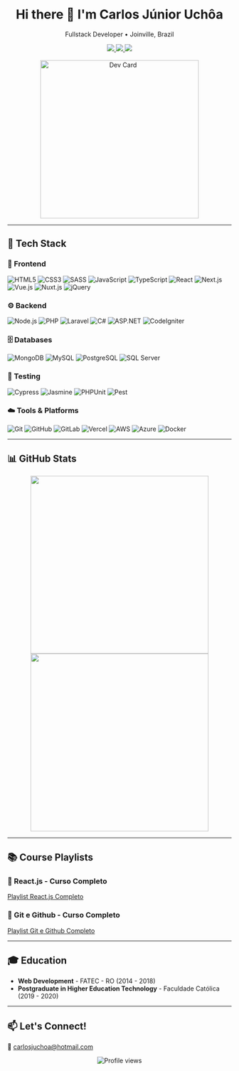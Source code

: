 <div align="center">
  <h1>Hi there 👋 I'm Carlos Júnior Uchôa</h1>
  <p>Fullstack Developer • Joinville, Brazil</p>
  
  <div>
    <a href="https://www.linkedin.com/in/carlosjuchoa/">
      <img src="https://img.shields.io/badge/LinkedIn-%230077B5.svg?style=for-the-badge&logo=linkedin&logoColor=white"/>
    </a>
    <a href="https://instagram.com/carlosjruchoa">
      <img src="https://img.shields.io/badge/Instagram-%23E4405F.svg?style=for-the-badge&logo=instagram&logoColor=white"/>
    </a>
    <a href="https://www.youtube.com/@horadev">
      <img src="https://img.shields.io/badge/YouTube-%23FF0000.svg?style=for-the-badge&logo=youtube&logoColor=white"/>
    </a>
  </div>
  
  <br/>
  
  <a href="https://app.daily.dev/uchoamaster">
    <img src="https://api.daily.dev/devcards/v2/sqLAHYZUzphXoKmo8EkEZ.png?r=u6c" width="356" alt="Dev Card"/>
  </a>
</div>

---

## 🚀 Tech Stack

### 🎨 Frontend
![HTML5](https://img.shields.io/badge/-HTML5-E34F26?style=flat-square&logo=html5&logoColor=white)
![CSS3](https://img.shields.io/badge/-CSS3-1572B6?style=flat-square&logo=css3)
![SASS](https://img.shields.io/badge/-SASS-CC6699?style=flat-square&logo=sass&logoColor=white)
![JavaScript](https://img.shields.io/badge/-JavaScript-F7DF1E?style=flat-square&logo=javascript&logoColor=black)
![TypeScript](https://img.shields.io/badge/-TypeScript-3178C6?style=flat-square&logo=typescript&logoColor=white)
![React](https://img.shields.io/badge/-React-61DAFB?style=flat-square&logo=react&logoColor=black)
![Next.js](https://img.shields.io/badge/-Next.js-000000?style=flat-square&logo=next.js)
![Vue.js](https://img.shields.io/badge/-Vue.js-4FC08D?style=flat-square&logo=vue.js)
![Nuxt.js](https://img.shields.io/badge/-Nuxt.js-00C58E?style=flat-square&logo=nuxt.js)
![jQuery](https://img.shields.io/badge/-jQuery-0769AD?style=flat-square&logo=jquery)

### ⚙️ Backend
![Node.js](https://img.shields.io/badge/-Node.js-339933?style=flat-square&logo=node.js&logoColor=white)
![PHP](https://img.shields.io/badge/-PHP-777BB4?style=flat-square&logo=php&logoColor=white)
![Laravel](https://img.shields.io/badge/-Laravel-FF2D20?style=flat-square&logo=laravel&logoColor=white)
![C#](https://img.shields.io/badge/-C%23-239120?style=flat-square&logo=c-sharp&logoColor=white)
![ASP.NET](https://img.shields.io/badge/-ASP.NET-512BD4?style=flat-square&logo=.net&logoColor=white)
![CodeIgniter](https://img.shields.io/badge/-CodeIgniter-EF4223?style=flat-square&logo=codeigniter)

### 🗄️ Databases
![MongoDB](https://img.shields.io/badge/-MongoDB-47A248?style=flat-square&logo=mongodb&logoColor=white)
![MySQL](https://img.shields.io/badge/-MySQL-4479A1?style=flat-square&logo=mysql&logoColor=white)
![PostgreSQL](https://img.shields.io/badge/-PostgreSQL-336791?style=flat-square&logo=postgresql&logoColor=white)
![SQL Server](https://img.shields.io/badge/-SQL%20Server-CC2927?style=flat-square&logo=microsoft-sql-server&logoColor=white)

### 🧪 Testing
![Cypress](https://img.shields.io/badge/-Cypress-17202C?style=flat-square&logo=cypress&logoColor=white)
![Jasmine](https://img.shields.io/badge/-Jasmine-8A4182?style=flat-square&logo=jasmine&logoColor=white)
![PHPUnit](https://img.shields.io/badge/-PHPUnit-38A169?style=flat-square&logo=php&logoColor=white)
![Pest](https://img.shields.io/badge/-Pest-F05243?style=flat-square&logo=pest&logoColor=white)

### ☁️ Tools & Platforms
![Git](https://img.shields.io/badge/-Git-F05032?style=flat-square&logo=git&logoColor=white)
![GitHub](https://img.shields.io/badge/-GitHub-181717?style=flat-square&logo=github)
![GitLab](https://img.shields.io/badge/-GitLab-FC6D26?style=flat-square&logo=gitlab)
![Vercel](https://img.shields.io/badge/-Vercel-000000?style=flat-square&logo=vercel)
![AWS](https://img.shields.io/badge/-AWS-232F3E?style=flat-square&logo=amazon-aws)
![Azure](https://img.shields.io/badge/-Azure-0078D4?style=flat-square&logo=microsoft-azure)
![Docker](https://img.shields.io/badge/-Docker-2496ED?style=flat-square&logo=docker&logoColor=white)

---

## 📊 GitHub Stats

<div align="center">
  <img src="https://github-readme-stats.vercel.app/api?username=uchoamaster&show_icons=true&count_private=true&theme=dark" width="400"/>
  <img src="https://github-readme-stats.vercel.app/api/top-langs/?username=uchoamaster&hide=TeX&layout=compact&theme=dark" width="400"/>
</div>

---

## 📚 Course Playlists

### 🎥 React.js - Curso Completo
[Playlist React.js Completo](https://www.youtube.com/watch?v=_MJZL-WAzHA&list=PLHbGjxRVA_Flf6gHfVZVrfa4pJVO13wPe)

### 🎥 Git e Github - Curso Completo  
[Playlist Git e Github Completo](https://www.youtube.com/watch?v=M3aHjXSqFtE&list=PLHbGjxRVA_FmFRF1-OqWaWwqhIiS9Cg0w)

---

## 🎓 Education

- **Web Development** - FATEC - RO (2014 - 2018)
- **Postgraduate in Higher Education Technology** - Faculdade Católica (2019 - 2020)

---

## 📫 Let's Connect!

📧 [carlosjuchoa@hotmail.com](mailto:carlosjuchoa@hotmail.com)

<p align="center">
  <img src="https://komarev.com/ghpvc/?username=uchoamaster&color=blueviolet" alt="Profile views"/>
</p>
